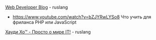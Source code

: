 [Web Developer Blog](https://www.youtube.com/channel/UCe_H8hzx9WV7Ca7Ps5gt72Q) - ruslang 
- https://www.youtube.com/watch?v=bZJYRwLYSo8  Что учить для фриланса PHP или JavaScript

[Хауди Хо™ - Просто о мире IT!](https://www.youtube.com/channel/UC7f5bVxWsm3jlZIPDzOMcAg) - ruslang 

